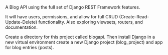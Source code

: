 A Blog API using the full set of Django REST Framework features.

It will have users, permissions, and allow for full CRUD (Create-Read-Update-Delete)
functionality. Also exploring viewsets, routers, and documentation.

Create a directory for this project called blogapi. 
Then install Django in a new virtual environment create a new Django project (blog_project) and app for blog entries (posts).
